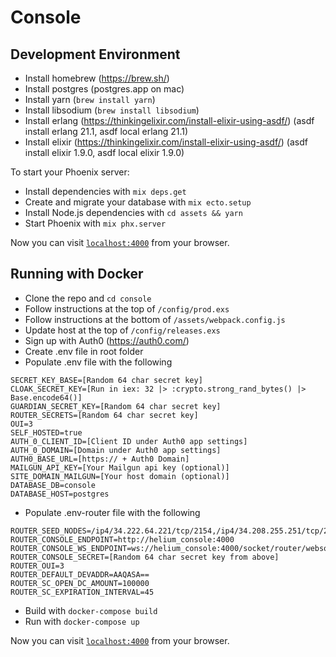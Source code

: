 # Console

## Development Environment

  * Install homebrew (https://brew.sh/)
  * Install postgres (postgres.app on mac)
  * Install yarn (`brew install yarn`)
  * Install libsodium (`brew install libsodium`)
  * Install erlang (https://thinkingelixir.com/install-elixir-using-asdf/) (asdf install erlang 21.1, asdf local erlang 21.1)
  * Install elixir (https://thinkingelixir.com/install-elixir-using-asdf/) (asdf install elixir 1.9.0, asdf local elixir 1.9.0)

To start your Phoenix server:

  * Install dependencies with `mix deps.get`
  * Create and migrate your database with `mix ecto.setup`
  * Install Node.js dependencies with `cd assets && yarn`
  * Start Phoenix with `mix phx.server`

Now you can visit [`localhost:4000`](http://localhost:4000) from your browser.

## Running with Docker

  * Clone the repo and `cd console`
  * Follow instructions at the top of `/config/prod.exs`
  * Follow instructions at the bottom of `/assets/webpack.config.js`
  * Update host at the top of `/config/releases.exs`
  * Sign up with Auth0 (https://auth0.com/)
  * Create .env file in root folder
  * Populate .env file with the following
```
SECRET_KEY_BASE=[Random 64 char secret key]
CLOAK_SECRET_KEY=[Run in iex: 32 |> :crypto.strong_rand_bytes() |> Base.encode64()]
GUARDIAN_SECRET_KEY=[Random 64 char secret key]
ROUTER_SECRETS=[Random 64 char secret key]
OUI=3
SELF_HOSTED=true
AUTH_0_CLIENT_ID=[Client ID under Auth0 app settings]
AUTH_0_DOMAIN=[Domain under Auth0 app settings]
AUTH0_BASE_URL=[https:// + Auth0 Domain]
MAILGUN_API_KEY=[Your Mailgun api key (optional)]
SITE_DOMAIN_MAILGUN=[Your host domain (optional)]
DATABASE_DB=console
DATABASE_HOST=postgres
```
  * Populate .env-router file with the following
```
ROUTER_SEED_NODES=/ip4/34.222.64.221/tcp/2154,/ip4/34.208.255.251/tcp/2154
ROUTER_CONSOLE_ENDPOINT=http://helium_console:4000
ROUTER_CONSOLE_WS_ENDPOINT=ws://helium_console:4000/socket/router/websocket
ROUTER_CONSOLE_SECRET=[Random 64 char secret key from above]
ROUTER_OUI=3
ROUTER_DEFAULT_DEVADDR=AAQASA==
ROUTER_SC_OPEN_DC_AMOUNT=100000
ROUTER_SC_EXPIRATION_INTERVAL=45
```
  * Build with `docker-compose build`
  * Run with `docker-compose up`

Now you can visit [`localhost:4000`](http://localhost:4000) from your browser.
